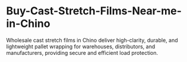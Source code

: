 # Buy-Cast-Stretch-Films-Near-me-in-Chino
Wholesale cast stretch films in Chino deliver high-clarity, durable, and lightweight pallet wrapping for warehouses, distributors, and manufacturers, providing secure and efficient load protection.

